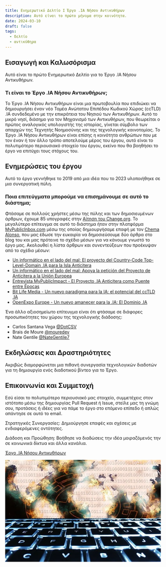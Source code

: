 ```yaml
---
title: Ενημερωτικό Δελτίο I Έργο .IA Νήσου Αντικυθήρων
description: Αυτό είναι το πρώτο μήνυμα στην κοινότητα.
date: 2024-03-10
draft: false
tags:
  - δελτίο
  - αντικύθηρα
---
```


## Εισαγωγή και Καλωσόρισμα

Αυτό είναι το πρώτο Ενημερωτικό Δελτίο για το Έργο .IA Νήσου Αντικυθήρων.

### Τι είναι το Έργο .IA Νήσου Αντικυθήρων;

Το Έργο .IA Νήσου Αντικυθήρων είναι μια πρωτοβουλία που επιδιώκει να δημιουργήσει έναν νέο Τομέα Ανώτατου Επιπέδου Κωδικού Χώρας (ccTLD) .IA συνδεδεμένο με την επικράτεια του Νησιού των Αντικυθήρων. Αυτό το μικρό νησί, διάσημο για τον Μηχανισμό των Αντικυθήρων, που θεωρείται ο πρώτος αναλογικός υπολογιστής της ιστορίας, γίνεται σύμβολο των απαρχών της Τεχνητής Νοημοσύνης και της τεχνολογικής καινοτομίας.
Το Έργο .IA Νήσου Αντικυθήρων είναι επίσης η κοινότητα ανθρώπων που με τον έναν ή τον άλλο τρόπο αποτελούμε μέρος του έργου, αυτό είναι το πολυτιμότερο περιουσιακό στοιχείο του έργου, εκείνο που θα βοηθήσει το έργο να επιτύχει τους στόχους του.

## Ενημερώσεις του έργου

Αυτό το έργο γεννήθηκε το 2019 από μια ιδέα που το 2023 υλοποιήθηκε σε μια συνεργατική πύλη.

### Ποια επιτεύγματα μπορούμε να επισημάνουμε σε αυτό το διάστημα;

Φτάσαμε σε πολλούς χρήστες μέσω της πύλης και των δημοσιευμένων άρθρων, έχουμε 85 υπογραφές στην [Αίτηση του Change.org](https://chng.it/hqCyzBpwgW).
Το μεγαλύτερο επίτευγμα σε αυτό το διάστημα ήταν στην πλατφόρμα [MyPublicInbox.com](https://mypublicinbox.com/) μέσω της οποίας δημιουργήσαμε επαφή με τον [Chema Alonso](https://mypublicinbox.com/ChemaAlonso), που μας έδωσε την ευκαιρία να δημοσιεύσουμε δύο άρθρα στο blog του και μας πρότεινε το σχέδιο μέσων για να κάνουμε γνωστό το έργο μας. Ακολουθεί η λίστα άρθρων και συνεντεύξεων που προέκυψαν από το σχέδιο μέσων:

  - [Un informático en el lado del mal: El proyecto del Country-Code Top-Level-Domain .IA para la Isla Anticitera](https://www.elladodelmal.com/2023/12/el-proyecto-del-country-code-top-level.html?m=1)
  - [Un informático en el lado del mal: Apoya la petición del Proyecto de Anticitera a la Unión Europea](https://www.elladodelmal.com/2024/02/apoya-la-peticion-del-proyecto-de.html)
  - [Entrevista MyPublicImpact - El Proyecto .IA Anticitera como Puente entre Épocas](https://mypublicimpact.com/2024/02/02/el-proyecto-ia-anticitera-como-puente-entre-epocas-entrevista-con-eloy-lopez-sanchez/)
  - [Bit Life Media - Un nuevo paradigma para la IA: el potencial del ccTLD .IA](https://bitlifemedia.com/2024/03/un-nuevo-paradigma-para-la-ia-el-potencial-del-cctld-ia/)
  - [OpenExpo Europe - Un nuevo amanecer para la .IA: El Dominio .IA](https://openexpoeurope.com/es/un-nuevo-amanecer-para-la-ia-el-dominio-ia/)

Ένα άλλο αξιοσημείωτο επίτευγμα είναι ότι φτάσαμε σε διάφορες προσωπικότητες του χώρου της τεχνολογικής διάδοσης:

  - Carlos Santana Vega [@DotCSV](https://www.youtube.com/@DotCSV) 
  - Brais de Moure [@mouredev](https://www.youtube.com/@mouredev)
  - Nate Gentile [@NateGentile7](https://www.youtube.com/@NateGentile7)

## Εκδηλώσεις και Δραστηριότητες

Ακριβώς διαμορφώνεται μια πιθανή συνεργασία τεχνολογικών διαδοτών για τη δημιουργία ενός διαδοτικού βίντεο για το Έργο.

## Επικοινωνία και Συμμετοχή

Εσύ είσαι το πολυτιμότερο περιουσιακό μας στοιχείο, συμμετέχεις στον ιστότοπο μέσω της δημιουργίας Pull Request ή Issue, στείλε μας τη γνώμη σου, προτάσεις ή ιδέες για να πάμε το έργο στο επόμενο επίπεδο ή απλώς απάντησε σε αυτό το email.

Στρατηγικές Συνεργασίες: Δημιούργησε επαφές και σχέσεις με ενδιαφερόμενες οντότητες.

Διάδοση και Προώθηση: Βοήθησε να διαδώσεις την ιδέα μοιραζόμενός την σε κοινωνικά δίκτυα και άλλα κανάλια.

[Έργο .IA Νήσου Αντικυθήρων](https://anticitera.deft.work)

<img src="/img/BitLifeMedia.webp" alt="Ένα πληκτρολόγιο υπολογιστή με οπίσθιο φωτισμό, και στο φόντο έναν χάρτη του κόσμου σχηματισμένο από δυαδικό κώδικα μηδενικών και μονάδων.">